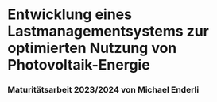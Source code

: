 # Entwicklung eines Lastmanagementsystems zur optimierten Nutzung von Photovoltaik-Energie
### Maturitätsarbeit 2023/2024 von Michael Enderli
